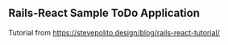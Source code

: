 ## Rails-React Sample ToDo Application

Tutorial from https://stevepolito.design/blog/rails-react-tutorial/